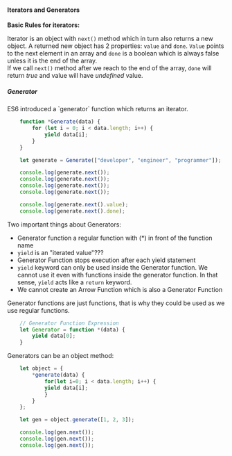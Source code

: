 <h4>Iterators and Generators</h4>
<strong>Basic Rules for iterators:</strong><br>

Iterator is an object with `next()` method which in turn also returns a new object. A returned new object has 2 properties: `value` and `done`. `Value` points to the next element in an array and `done` is a boolean which is always false unless it is the end of the array.<br>
If we call `next()` method after we reach to the end of the array, `done` will return <i>true</i> and value will have <i>undefined</i> value.<br>

<h5>Generator</h5>
ES6 introduced a `generator` function which returns an iterator.

```javascript
	function *Generate(data) {
  		for (let i = 0; i < data.length; i++) {
    		yield data[i];
  		}
	}

	let generate = Generate(["developer", "engineer", "programmer"]);

	console.log(generate.next());
	console.log(generate.next());
	console.log(generate.next());
	console.log(generate.next());

	console.log(generate.next().value);
	console.log(generate.next().done);
```

Two important things about Generators:
- Generator function a regular function with (*) in front of the function name
- `yield` is an "iterated value"???
- Generator Function stops execution after each yield statement
- `yield` keyword can only be used inside the Generator function. We cannot use it even with functions inside the generator function. In that sense, `yield` acts like a `return` keyword.
- We cannot create an Arrow Function which is also a Generator Function

Generator functions are just functions, that is why they could be used as we use regular functions.

```javascript
	// Generator Function Expression
	let Generator = function *(data) {
  		yield data[0];
	}
```
Generators can be an object method:
```javascript
	let object = {
  		*generate(data) {
    		for(let i=0; i < data.length; i++) {
      		yield data[i];
    		}
  		}
	};

	let gen = object.generate([1, 2, 3]);

	console.log(gen.next());
	console.log(gen.next());
	console.log(gen.next());
```
